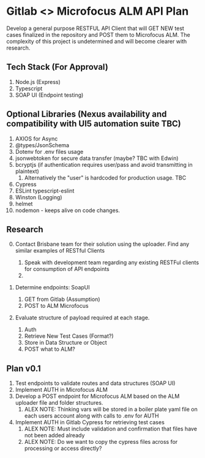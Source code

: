 # Gitlab <> Microfocus ALM API Plan
Develop a general purpose RESTFUL API Client that will GET NEW test cases finalized in the repository and POST them to Microfocus ALM. The complexity of this project is undetermined and will become clearer with research.

## Tech Stack (For Approval)
1. Node.js (Express)
2. Typescript
3. SOAP UI (Endpoint testing)


## Optional Libraries (Nexus availability and compatibility with UI5 automation suite TBC)
1. AXIOS for Async
2. @types/JsonSchema
3. Dotenv for .env files usage
4. jsonwebtoken for secure data transfer (maybe? TBC with Edwin)
5. bcryptjs (if authentication requires user/pass and avoid transmitting in plaintext)
   1. Alternatively the "user" is hardcoded for production usage. TBC
6. Cypress
7. ESLint typescript-eslint
8. Winston (Logging)
9. helmet
10. nodemon - keeps alive on code changes.

## Research

0. Contact Brisbane team for their solution using the uploader. Find any similar examples of RESTful Clients
   1. Speak with development team regarding any existing RESTFul clients for consumption of API endpoints
   2. 

1. Determine endpoints: SoapUI
   1. GET from Gitlab (Assumption)
   2. POST to ALM Microfocus

2. Evaluate structure of payload required at each stage.
   1. Auth
   2. Retrieve New Test Cases (Format?)
   3. Store in Data Structure or Object
   4. POST what to ALM?


## Plan v0.1

1. Test endpoints to validate routes and data structures (SOAP UI)
2. Implement AUTH in Microfocus ALM
3. Develop a POST endpoint for Microfocus ALM based on the ALM uploader file and folder structures.
   1. ALEX NOTE: Thinking vars will be stored in a boiler plate yaml file on each users account along with calls to .env for AUTH
4. Implement AUTH in Gitlab Cypress for retrieving test cases
   1. ALEX NOTE: Must include validation and confirmation that files have not been added already
   2. ALEX NOTE: Do we want to copy the cypress files across for processing or access directly?